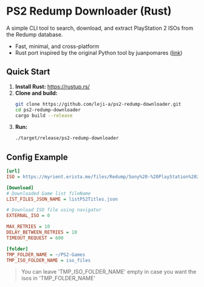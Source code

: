 # PS2 Redump Downloader (Rust)

A simple CLI tool to search, download, and extract PlayStation 2 ISOs from the Redump database.

- Fast, minimal, and cross-platform
- Rust port inspired by the original Python tool by juanpomares ([link](https://github.com/juanpomares/PS3-Redump-downloader))

## Quick Start

1. **Install Rust:** https://rustup.rs/
2. **Clone and build:**
   ```bash
   git clone https://github.com/leji-a/ps2-redump-downloader.git
   cd ps2-redump-downloader
   cargo build --release
   ```
3. **Run:**
   ```bash
   ./target/release/ps2-redump-downloader
   ```

## Config Example

```ini
[url]
ISO = https://myrient.erista.me/files/Redump/Sony%20-%20PlayStation%202/

[Download]
# Downloaded Game list fileName 
LIST_FILES_JSON_NAME = listPS2Titles.json 

# Download ISO file using navigator
EXTERNAL_ISO = 0 

MAX_RETRIES = 10
DELAY_BETWEEN_RETRIES = 10
TIMEOUT_REQUEST = 600

[folder]
TMP_FOLDER_NAME = ~/PS2-Games
TMP_ISO_FOLDER_NAME = iso_files
```
> You can leave 'TMP_ISO_FOLDER_NAME' empty in case you want the isos in 'TMP_FOLDER_NAME'
